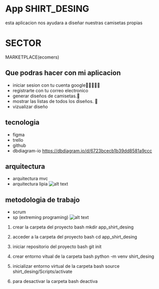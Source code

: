 # App SHIRT_DESING
esta aplicacion nos ayudara a  diseñar nuestras camisetas propias 
# SECTOR
MARKETPLACE(ecomers)
## Que podras hacer con mi aplicacion
- iniciar sesion con tu cuenta google🧑🏿‍🤝‍🧑🏾
- registrarte con tu correo electronico
- generar diseños de camisetas.🧧
- mostrar las listas de todos los    diseños. 📇
- vizualizar diseño
## tecnologia
- figma
- trello
- github
- dbdiagram-io  https://dbdiagram.io/d/6723bcecb1b39dd8581a9ccc
## arquitectura
- arquitectura mvc
- arquitectura lipia
![alt text](image.png)

## metodologia de trabajo 
- scrum
- sp (extreming programing)
 ![alt text](image-1.png)




1. crear la carpeta del proyecto
bash
mkdir app_shirt_desing

2. acceder a la carpeta del proyecto
bash 
cd app_shirt_desing

3. iniciar repositorio del proyecto
bash
git init

4. crear entorno vitual de la carpeta
 bash
 python -m venv shirt_desing

5. inicializar entorno virtual de la carpeta
bash
source shirt_desing/Scripts/activate

6. para desactivar la carpeta
bash
deactiva